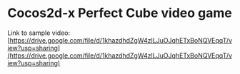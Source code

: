 # Cocos2d-x Perfect Cube video game

Link to sample video: 
[https://drive.google.com/file/d/1khazdhdZgW4zlLJuOJqhETxBoNQVEqqT/view?usp=sharing](https://drive.google.com/file/d/1khazdhdZgW4zlLJuOJqhETxBoNQVEqqT/view?usp=sharing)
